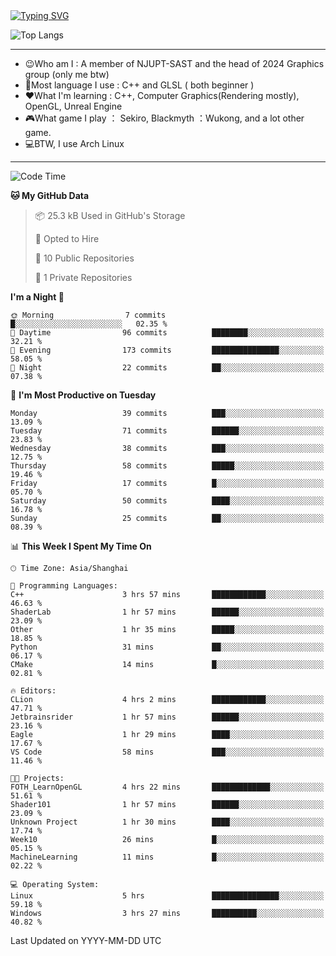 <a href="https://git.io/typing-svg">
  <img src="https://readme-typing-svg.demolab.com?font=Fira+Code&pause=1000&random=false&width=435&separator=%3D&lines=std%3A%3Aprintln(%22Hello,+world!%22);" alt="Typing SVG" />
</a>

![Top Langs](https://github-readme-stats.vercel.app/api/top-langs/?username=FOTH0626&theme=transparent)

---

- 😉Who am I : A member of NJUPT-SAST and the head of 2024 Graphics group (only me btw)
- 📖Most language I use : C++ and GLSL ( both beginner )
- ❤What I'm learning : C++, Computer Graphics(Rendering mostly), OpenGL, Unreal Engine
- 🎮What game I play ： Sekiro, Blackmyth ：Wukong, and a lot other game.
- 💻BTW, I use Arch Linux
---
<!--START_SECTION:waka-->
![Code Time](http://img.shields.io/badge/Code%20Time-13%20hrs%2031%20mins-blue)

**🐱 My GitHub Data** 

> 📦 25.3 kB Used in GitHub's Storage 
 > 
> 💼 Opted to Hire
 > 
> 📜 10 Public Repositories 
 > 
> 🔑 1 Private Repositories 
 > 
**I'm a Night 🦉** 

```text
🌞 Morning                7 commits           █░░░░░░░░░░░░░░░░░░░░░░░░   02.35 % 
🌆 Daytime                96 commits          ████████░░░░░░░░░░░░░░░░░   32.21 % 
🌃 Evening                173 commits         ███████████████░░░░░░░░░░   58.05 % 
🌙 Night                  22 commits          ██░░░░░░░░░░░░░░░░░░░░░░░   07.38 % 
```
📅 **I'm Most Productive on Tuesday** 

```text
Monday                   39 commits          ███░░░░░░░░░░░░░░░░░░░░░░   13.09 % 
Tuesday                  71 commits          ██████░░░░░░░░░░░░░░░░░░░   23.83 % 
Wednesday                38 commits          ███░░░░░░░░░░░░░░░░░░░░░░   12.75 % 
Thursday                 58 commits          █████░░░░░░░░░░░░░░░░░░░░   19.46 % 
Friday                   17 commits          █░░░░░░░░░░░░░░░░░░░░░░░░   05.70 % 
Saturday                 50 commits          ████░░░░░░░░░░░░░░░░░░░░░   16.78 % 
Sunday                   25 commits          ██░░░░░░░░░░░░░░░░░░░░░░░   08.39 % 
```


📊 **This Week I Spent My Time On** 

```text
🕑︎ Time Zone: Asia/Shanghai

💬 Programming Languages: 
C++                      3 hrs 57 mins       ████████████░░░░░░░░░░░░░   46.63 % 
ShaderLab                1 hr 57 mins        ██████░░░░░░░░░░░░░░░░░░░   23.09 % 
Other                    1 hr 35 mins        █████░░░░░░░░░░░░░░░░░░░░   18.85 % 
Python                   31 mins             ██░░░░░░░░░░░░░░░░░░░░░░░   06.17 % 
CMake                    14 mins             █░░░░░░░░░░░░░░░░░░░░░░░░   02.81 % 

🔥 Editors: 
CLion                    4 hrs 2 mins        ████████████░░░░░░░░░░░░░   47.71 % 
Jetbrainsrider           1 hr 57 mins        ██████░░░░░░░░░░░░░░░░░░░   23.16 % 
Eagle                    1 hr 29 mins        ████░░░░░░░░░░░░░░░░░░░░░   17.67 % 
VS Code                  58 mins             ███░░░░░░░░░░░░░░░░░░░░░░   11.46 % 

🐱‍💻 Projects: 
FOTH_LearnOpenGL         4 hrs 22 mins       █████████████░░░░░░░░░░░░   51.61 % 
Shader101                1 hr 57 mins        ██████░░░░░░░░░░░░░░░░░░░   23.09 % 
Unknown Project          1 hr 30 mins        ████░░░░░░░░░░░░░░░░░░░░░   17.74 % 
Week10                   26 mins             █░░░░░░░░░░░░░░░░░░░░░░░░   05.15 % 
MachineLearning          11 mins             █░░░░░░░░░░░░░░░░░░░░░░░░   02.22 % 

💻 Operating System: 
Linux                    5 hrs               ███████████████░░░░░░░░░░   59.18 % 
Windows                  3 hrs 27 mins       ██████████░░░░░░░░░░░░░░░   40.82 % 
```


 Last Updated on YYYY-MM-DD UTC
<!--END_SECTION:waka-->
